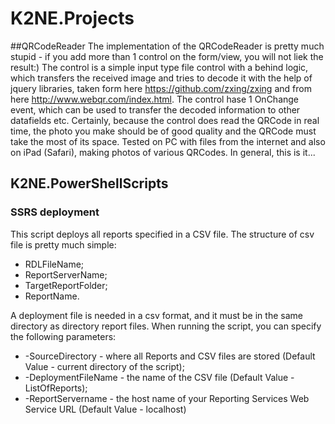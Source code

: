 # K2NE.Projects

##QRCodeReader
The implementation of the QRCodeReader is pretty much stupid - if you add more than 1 control on the form/view, you will not liek the result:)
The control is a simple input type file control with a behind logic, which transfers the received image and tries to decode it with the help of jquery libraries, taken form here https://github.com/zxing/zxing and from here http://www.webqr.com/index.html.
The control hase 1 OnChange event, which can be used to transfer the decoded information to other datafields etc.
Certainly, because the control does read the QRCode in real time, the photo you make should be of good quality and the QRCode must take the most of its space.
Tested on PC with files from the internet and also on iPad (Safari), making photos of various QRCodes.
In general, this is it...

## K2NE.PowerShellScripts
### SSRS deployment
This script deploys all reports specified in a CSV file. The structure of csv file is pretty much simple:
 - RDLFileName;
 - ReportServerName;
 - TargetReportFolder;
 - ReportName.

A deployment file is needed in a csv format, and it must be in the same directory as directory report files.
When running the script, you can specify the following parameters:
 - -SourceDirectory - where all Reports and CSV files are stored (Default Value - current directory of the script);
 - -DeploymentFileName - the name of the CSV file (Default Value - ListOfReports);
 - -ReportServername - the host name of your Reporting Services Web Service URL (Default Value - localhost)
